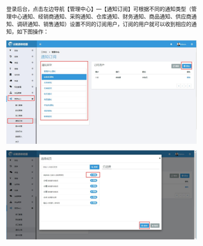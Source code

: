 登录后台，点击左边导航【管理中心】—【通知订阅】可根据不同的通知类型（管理中心通知、经销商通知、采购通知、仓库通知、财务通知、商品通知、供应商通知、调研通知、销售通知）设置不同的订阅用户，订阅的用户就可以收到相应的通知，如下图操作：

![](/assets/通知订阅1.jpg)

![](/assets/通知订阅2.jpg)

